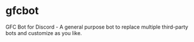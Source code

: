 # gfcbot
GFC Bot for Discord - A general purpose bot to replace multiple third-party bots and customize as you like.
